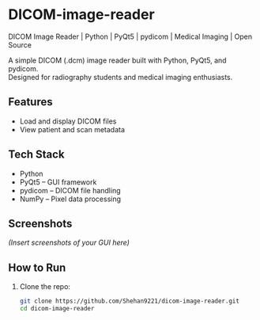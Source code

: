 # DICOM-image-reader
DICOM Image Reader | Python | PyQt5 | pydicom | Medical Imaging | Open Source

A simple DICOM (.dcm) image reader built with Python, PyQt5, and pydicom.  
Designed for radiography students and medical imaging enthusiasts.

## Features
- Load and display DICOM files
- View patient and scan metadata

## Tech Stack
- Python
- PyQt5 – GUI framework
- pydicom – DICOM file handling
- NumPy – Pixel data processing

## Screenshots
*(Insert screenshots of your GUI here)*

## How to Run
1. Clone the repo:
   ```bash
   git clone https://github.com/Shehan9221/dicom-image-reader.git
   cd dicom-image-reader

